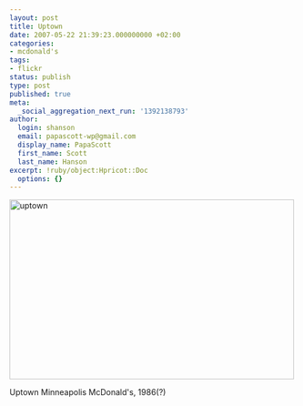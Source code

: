 ```yaml
---
layout: post
title: Uptown
date: 2007-05-22 21:39:23.000000000 +02:00
categories:
- mcdonald's
tags:
- flickr
status: publish
type: post
published: true
meta:
  _social_aggregation_next_run: '1392138793'
author:
  login: shanson
  email: papascott-wp@gmail.com
  display_name: PapaScott
  first_name: Scott
  last_name: Hanson
excerpt: !ruby/object:Hpricot::Doc
  options: {}
---
```

<p><a href="http://www.flickr.com/photos/papascott/509767942/" title="Photo Sharing"><img src="http://farm1.static.flickr.com/206/509767942_f79c1caff4.jpg" width="500" height="316" alt="uptown" /></a></p>
<p>Uptown Minneapolis McDonald's, 1986(?)</p>
